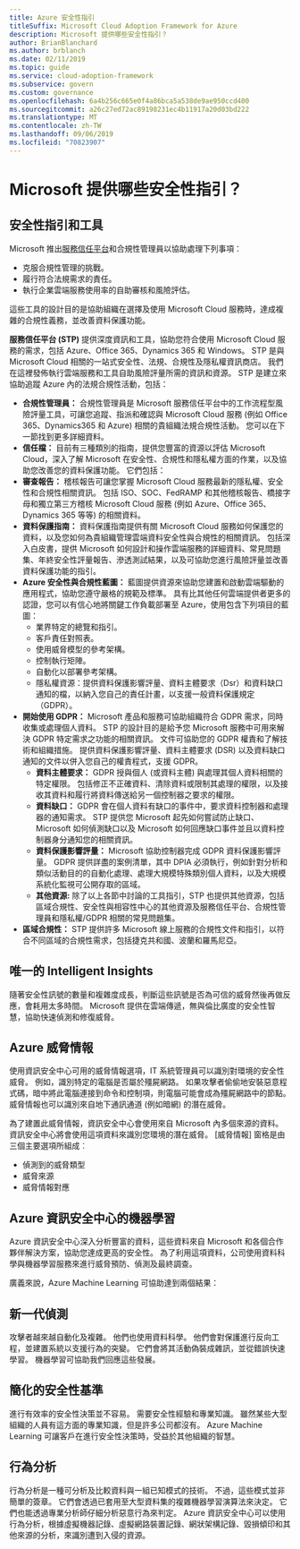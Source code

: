 ```yaml
---
title: Azure 安全性指引
titleSuffix: Microsoft Cloud Adoption Framework for Azure
description: Microsoft 提供哪些安全性指引？
author: BrianBlanchard
ms.author: brblanch
ms.date: 02/11/2019
ms.topic: guide
ms.service: cloud-adoption-framework
ms.subservice: govern
ms.custom: governance
ms.openlocfilehash: 6a4b256c665e0f4a86bca5a538de9ae950ccd400
ms.sourcegitcommit: a26c27ed72ac89198231ec4b11917a20d03bd222
ms.translationtype: MT
ms.contentlocale: zh-TW
ms.lasthandoff: 09/06/2019
ms.locfileid: "70823907"
---
```

<!-- markdownlint-disable MD026 -->

# <a name="what-security-guidance-does-microsoft-provide"></a>Microsoft 提供哪些安全性指引？

## <a name="security-guidance-and-tools"></a>安全性指引和工具

Microsoft 推出[服務信任平台](https://servicetrust.microsoft.com)和合規性管理員以協助處理下列事項：

- 克服合規性管理的挑戰。
- 履行符合法規需求的責任。
- 執行企業雲端服務使用率的自助審核和風險評估。

這些工具的設計目的是協助組織在選擇及使用 Microsoft Cloud 服務時，達成複雜的合規性義務，並改善資料保護功能。

**服務信任平台 (STP)** 提供深度資訊和工具，協助您符合使用 Microsoft Cloud 服務的需求，包括 Azure、Office 365、Dynamics 365 和 Windows。 STP 是與 Microsoft Cloud 相關的一站式安全性、法規、合規性及隱私權資訊商店。 我們在這裡發佈執行雲端服務和工具自助風險評量所需的資訊和資源。 STP 是建立來協助追蹤 Azure 內的法規合規性活動，包括：

- **合規性管理員：** 合規性管理員是 Microsoft 服務信任平台中的工作流程型風險評量工具，可讓您追蹤、指派和確認與 Microsoft Cloud 服務 (例如 Office 365、Dynamics365 和 Azure) 相關的貴組織法規合規性活動。 您可以在下一節找到更多詳細資料。
- **信任檔：** 目前有三種類別的指南，提供您豐富的資源以評估 Microsoft Cloud，深入了解 Microsoft 在安全性、合規性和隱私權方面的作業，以及協助您改善您的資料保護功能。 它們包括：
- **審查報告：** 稽核報告可讓您掌握 Microsoft Cloud 服務最新的隱私權、安全性和合規性相關資訊。 包括 ISO、SOC、FedRAMP 和其他稽核報告、橋接字母和獨立第三方稽核 Microsoft Cloud 服務 (例如 Azure、Office 365、Dynamics 365 等等) 的相關資料。
- **資料保護指南：** 資料保護指南提供有關 Microsoft Cloud 服務如何保護您的資料，以及您如何為貴組織管理雲端資料安全性與合規性的相關資訊。 包括深入白皮書，提供 Microsoft 如何設計和操作雲端服務的詳細資料、常見問題集、年終安全性評量報告、滲透測試結果，以及可協助您進行風險評量並改善資料保護功能的指引。
- **Azure 安全性與合規性藍圖：** 藍圖提供資源來協助您建置和啟動雲端驅動的應用程式，協助您遵守嚴格的規範及標準。 具有比其他任何雲端提供者更多的認證，您可以有信心地將關鍵工作負載部署至 Azure，使用包含下列項目的藍圖：
  - 業界特定的總覽和指引。
  - 客戶責任對照表。
  - 使用威脅模型的參考架構。
  - 控制執行矩陣。
  - 自動化以部署參考架構。
  - 隱私權資源：提供資料保護影響評量、資料主體要求（Dsr）和資料缺口通知的檔，以納入您自己的責任計畫，以支援一般資料保護規定（GDPR）。
- **開始使用 GDPR：** Microsoft 產品和服務可協助組織符合 GDPR 需求，同時收集或處理個人資料。 STP 的設計目的是給予您 Microsoft 服務中可用來解決 GDPR 特定需求之功能的相關資訊。 文件可協助您的 GDPR 權責和了解技術和組織措施。 提供資料保護影響評量、資料主體要求 (DSR) 以及資料缺口通知的文件以併入您自己的權責程式，支援 GDPR。
  - **資料主體要求：** GDPR 授與個人 (或資料主體) 與處理其個人資料相關的特定權限。 包括修正不正確資料、清除資料或限制其處理的權限，以及接收其資料和履行將資料傳送給另一個控制器之要求的權限。
  - **資料缺口：** GDPR 會在個人資料有缺口的事件中，要求資料控制器和處理器的通知需求。 STP 提供您 Microsoft 起先如何嘗試防止缺口、Microsoft 如何偵測缺口以及 Microsoft 如何回應缺口事件並且以資料控制器身分通知您的相關資訊。
  - **資料保護影響評量：** Microsoft 協助控制器完成 GDPR 資料保護影響評量。 GDPR 提供詳盡的案例清單，其中 DPIA 必須執行，例如針對分析和類似活動目的的自動化處理、處理大規模特殊類別個人資料，以及大規模系統化監視可公開存取的區域。
  - **其他資源:** 除了以上各節中討論的工具指引，STP 也提供其他資源，包括區域合規性、安全性與相容性中心的其他資源及服務信任平台、合規性管理員和隱私權/GDPR 相關的常見問題集。
- **區域合規性：** STP 提供許多 Microsoft 線上服務的合規性文件和指引，以符合不同區域的合規性需求，包括捷克共和國、波蘭和羅馬尼亞。

## <a name="unique-intelligent-insights"></a>唯一的 Intelligent Insights

隨著安全性訊號的數量和複雜度成長，判斷這些訊號是否為可信的威脅然後再做反應，會耗用太多時間。 Microsoft 提供在雲端傳遞，無與倫比廣度的安全性智慧，協助快速偵測和修復威脅。

## <a name="azure-threat-intelligence"></a>Azure 威脅情報

使用資訊安全中心可用的威脅情報選項，IT 系統管理員可以識別對環境的安全性威脅。 例如，識別特定的電腦是否屬於殭屍網路。 如果攻擊者偷偷地安裝惡意程式碼，暗中將此電腦連接到命令和控制項，則電腦可能會成為殭屍網路中的節點。 威脅情報也可以識別來自地下通訊通道 (例如暗網) 的潛在威脅。

為了建置此威脅情報，資訊安全中心會使用來自 Microsoft 內多個來源的資料。 資訊安全中心將會使用這項資料來識別您環境的潛在威脅。 [威脅情報] 窗格是由三個主要選項所組成︰

- 偵測到的威脅類型
- 威脅來源
- 威脅情報對應

## <a name="machine-learning-in-azure-security-center"></a>Azure 資訊安全中心的機器學習

Azure 資訊安全中心深入分析豐富的資料，這些資料來自 Microsoft 和各個合作夥伴解決方案，協助您達成更高的安全性。 為了利用這項資料，公司使用資料科學與機器學習服務來進行威脅預防、偵測及最終調查。

廣義來說，Azure Machine Learning 可協助達到兩個結果：

## <a name="next-generation-detection"></a>新一代偵測

攻擊者越來越自動化及複雜。 他們也使用資料科學。 他們會對保護進行反向工程，並建置系統以支援行為的突變。 它們會將其活動偽裝成雜訊，並從錯誤快速學習。 機器學習可協助我們回應這些發展。

## <a name="simplified-security-baseline"></a>簡化的安全性基準

進行有效率的安全性決策並不容易。 需要安全性經驗和專業知識。 雖然某些大型組織的人員有這方面的專業知識，但是許多公司都沒有。 Azure Machine Learning 可讓客戶在進行安全性決策時，受益於其他組織的智慧。

## <a name="behavioral-analytics"></a>行為分析

行為分析是一種可分析及比較資料與一組已知模式的技術。 不過，這些模式並非簡單的簽章。 它們會透過已套用至大型資料集的複雜機器學習演算法來決定。 它們也能透過專業分析師仔細分析惡意行為來判定。 Azure 資訊安全中心可以使用行為分析，根據虛擬機器記錄、虛擬網路裝置記錄、網狀架構記錄、毀損傾印和其他來源的分析，來識別遭到入侵的資源。
